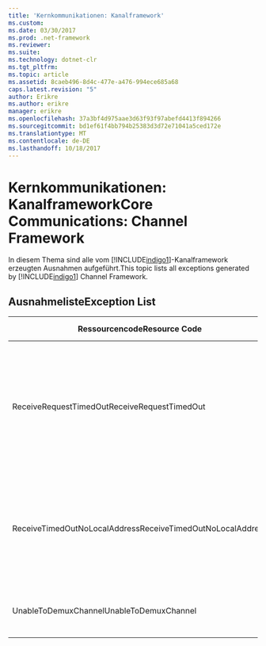 ```yaml
---
title: 'Kernkommunikationen: Kanalframework'
ms.custom: 
ms.date: 03/30/2017
ms.prod: .net-framework
ms.reviewer: 
ms.suite: 
ms.technology: dotnet-clr
ms.tgt_pltfrm: 
ms.topic: article
ms.assetid: 8caeb496-8d4c-477e-a476-994ece685a68
caps.latest.revision: "5"
author: Erikre
ms.author: erikre
manager: erikre
ms.openlocfilehash: 37a3bf4d975aae3d63f93f97abefd4413f894266
ms.sourcegitcommit: bd1ef61f4bb794b25383d3d72e71041a5ced172e
ms.translationtype: MT
ms.contentlocale: de-DE
ms.lasthandoff: 10/18/2017
---
```

# <a name="core-communications-channel-framework"></a><span data-ttu-id="538db-102">Kernkommunikationen: Kanalframework</span><span class="sxs-lookup"><span data-stu-id="538db-102">Core Communications: Channel Framework</span></span>
<span data-ttu-id="538db-103">In diesem Thema sind alle vom [!INCLUDE[indigo1](../../../../../includes/indigo1-md.md)]-Kanalframework erzeugten Ausnahmen aufgeführt.</span><span class="sxs-lookup"><span data-stu-id="538db-103">This topic lists all exceptions generated by [!INCLUDE[indigo1](../../../../../includes/indigo1-md.md)] Channel Framework.</span></span>  
  
## <a name="exception-list"></a><span data-ttu-id="538db-104">Ausnahmeliste</span><span class="sxs-lookup"><span data-stu-id="538db-104">Exception List</span></span>  
  
|<span data-ttu-id="538db-105">Ressourcencode</span><span class="sxs-lookup"><span data-stu-id="538db-105">Resource Code</span></span>|<span data-ttu-id="538db-106">Ressourcenzeichenfolge</span><span class="sxs-lookup"><span data-stu-id="538db-106">Resource String</span></span>|  
|-------------------|---------------------|  
|<span data-ttu-id="538db-107">ReceiveRequestTimedOut</span><span class="sxs-lookup"><span data-stu-id="538db-107">ReceiveRequestTimedOut</span></span>|<span data-ttu-id="538db-108">Das Zeitlimit der empfangenen Anforderung an der angegebenen lokalen Adresse ist nach der angegebenen Zeit überschritten worden.</span><span class="sxs-lookup"><span data-stu-id="538db-108">The received request on the specified local address has timed out after the specified time.</span></span> <span data-ttu-id="538db-109">Die für diesen Vorgang zugewiesene Zeit war möglicherweise ein Teil eines längeren Timeouts.</span><span class="sxs-lookup"><span data-stu-id="538db-109">The time allotted to this operation may have been a portion of a longer timeout.</span></span>|  
|<span data-ttu-id="538db-110">ReceiveTimedOutNoLocalAddress</span><span class="sxs-lookup"><span data-stu-id="538db-110">ReceiveTimedOutNoLocalAddress</span></span>|<span data-ttu-id="538db-111">Das Zeitlimit des Empfangsvorgangs ist nach der angegebenen Zeit überschritten worden.</span><span class="sxs-lookup"><span data-stu-id="538db-111">The receive operation has timed out after the specified time.</span></span> <span data-ttu-id="538db-112">Die für diesen Vorgang zugewiesene Zeit war möglicherweise ein Teil eines längeren Timeouts.</span><span class="sxs-lookup"><span data-stu-id="538db-112">The time allotted to this operation may have been a portion of a longer timeout.</span></span>|  
|<span data-ttu-id="538db-113">UnableToDemuxChannel</span><span class="sxs-lookup"><span data-stu-id="538db-113">UnableToDemuxChannel</span></span>|<span data-ttu-id="538db-114">Es ist kein Kanal verfügbar, um die Nachricht mit der angegebenen Aktion anzunehmen.</span><span class="sxs-lookup"><span data-stu-id="538db-114">No channel is available to accept the message with the specified action.</span></span>|
